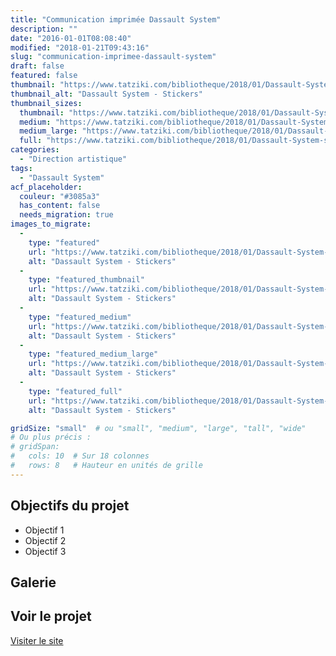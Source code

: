 ```yaml
---
title: "Communication imprimée Dassault System"
description: ""
date: "2016-01-01T08:08:40"
modified: "2018-01-21T09:43:16"
slug: "communication-imprimee-dassault-system"
draft: false
featured: false
thumbnail: "https://www.tatziki.com/bibliotheque/2018/01/Dassault-System-stickers-picture.jpg"
thumbnail_alt: "Dassault System - Stickers"
thumbnail_sizes:
  thumbnail: "https://www.tatziki.com/bibliotheque/2018/01/Dassault-System-stickers-picture-150x150.jpg"
  medium: "https://www.tatziki.com/bibliotheque/2018/01/Dassault-System-stickers-picture-300x167.jpg"
  medium_large: "https://www.tatziki.com/bibliotheque/2018/01/Dassault-System-stickers-picture-768x428.jpg"
  full: "https://www.tatziki.com/bibliotheque/2018/01/Dassault-System-stickers-picture.jpg"
categories:
  - "Direction artistique"
tags:
  - "Dassault System"
acf_placeholder:
  couleur: "#3085a3"
  has_content: false
  needs_migration: true
images_to_migrate:
  -
    type: "featured"
    url: "https://www.tatziki.com/bibliotheque/2018/01/Dassault-System-stickers-picture.jpg"
    alt: "Dassault System - Stickers"
  -
    type: "featured_thumbnail"
    url: "https://www.tatziki.com/bibliotheque/2018/01/Dassault-System-stickers-picture-150x150.jpg"
    alt: "Dassault System - Stickers"
  -
    type: "featured_medium"
    url: "https://www.tatziki.com/bibliotheque/2018/01/Dassault-System-stickers-picture-300x167.jpg"
    alt: "Dassault System - Stickers"
  -
    type: "featured_medium_large"
    url: "https://www.tatziki.com/bibliotheque/2018/01/Dassault-System-stickers-picture-768x428.jpg"
    alt: "Dassault System - Stickers"
  -
    type: "featured_full"
    url: "https://www.tatziki.com/bibliotheque/2018/01/Dassault-System-stickers-picture.jpg"
    alt: "Dassault System - Stickers"

gridSize: "small"  # ou "small", "medium", "large", "tall", "wide"
# Ou plus précis :
# gridSpan:
#   cols: 10  # Sur 18 colonnes
#   rows: 8   # Hauteur en unités de grille
---
```


## Objectifs du projet

<!-- TODO: Ajouter les objectifs depuis ACF -->
- Objectif 1
- Objectif 2
- Objectif 3

## Galerie

<!-- TODO: Ajouter les images du projet -->

## Voir le projet

[Visiter le site](https://www.tatziki.com/communication-imprimee-dassault-system/)
